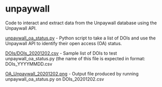 # unpaywall
Code to interact and extract data from the Unpaywall database using the Unpaywall API. 

[unpaywall_oa_status.py](https://github.com/ctibbs/unpaywall/blob/main/unpaywall_oa_status.py) - Python script to take a list of DOIs and use the Unpaywall API to identify their open access (OA) status.

[DOIs/DOIs_20201202.csv](https://github.com/ctibbs/unpaywall/blob/main/DOIs/DOIs_20201202.csv) - Sample list of DOIs to test unpaywall_oa_status.py (the name of this file is expected in format: DOIs_YYYYMMDD.csv

[OA_Unpaywall_20201202.png](https://github.com/ctibbs/unpaywall/blob/main/OA_Unpaywall_20201202.png) - Output file produced by running unpaywall_oa_status.py on DOIs_20201202.csv
